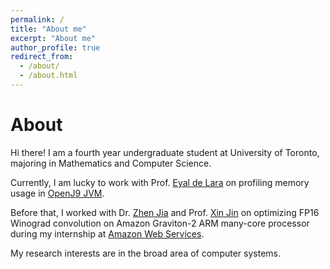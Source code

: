 ```yaml
---
permalink: /
title: "About me"
excerpt: "About me"
author_profile: true
redirect_from: 
  - /about/
  - /about.html
---
```


# About
Hi there! I am a fourth year undergraduate student at University of Toronto, majoring in Mathematics and Computer Science. 

Currently, I am lucky to work with Prof. [Eyal de Lara](http://www.cs.toronto.edu/~delara/) on profiling memory usage in [OpenJ9 JVM](https://www.eclipse.org/openj9/).

Before that, I worked with Dr. [Zhen Jia](https://www.amazon.science/author/zhen-jia) and Prof. [Xin Jin](https://xinjin.github.io/) on optimizing FP16 Winograd convolution on Amazon Graviton-2 ARM many-core processor during my internship at [Amazon Web Services](https://aws.amazon.com/).

My research interests are in the broad area of computer systems.
